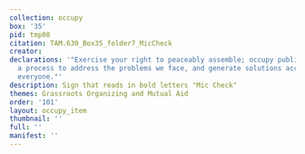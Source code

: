 ```yaml
---
collection: occupy
box: '35'
pid: tmp08
citation: TAM.630_Box35_folder7_MicCheck
creator:
declarations: '"Exercise your right to peaceably assemble; occupy public space;  create
  a process to address the problems we face, and generate solutions accessible to
  everyone."'
description: Sign that reads in bold letters "Mic Check"
themes: Grassroots Organizing and Mutual Aid
order: '101'
layout: occupy_item
thumbnail: ''
full: ''
manifest: ''
---
```


